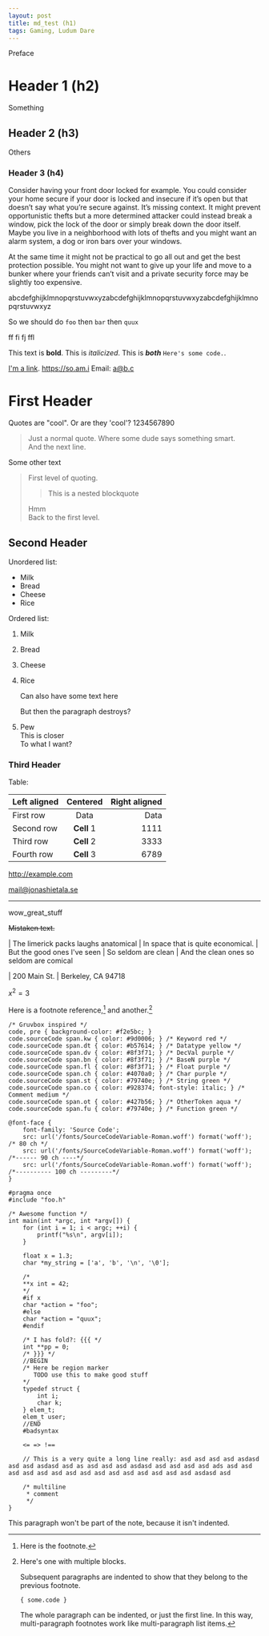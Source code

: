 ```yaml
---
layout: post
title: md_test (h1)
tags: Gaming, Ludum Dare
---
```


Preface

# Header 1 (h2)

Something

## Header 2 (h3)

Others

### Header 3 (h4)

Consider having your front door locked for example. You could consider your home secure if your door is locked and insecure if it’s open but that doesn’t say what you’re secure against. It’s missing context. It might prevent opportunistic thefts but a more determined attacker could instead break a window, pick the lock of the door or simply break down the door itself. Maybe you live in a neighborhood with lots of thefts and you might want an alarm system, a dog or iron bars over your windows.

At the same time it might not be practical to go all out and get the best protection possible. You might not want to give up your life and move to a bunker where your friends can’t visit and a private security force may be slightly too expensive.

abcdefghijklmnopqrstuvwxyzabcdefghijklmnopqrstuvwxyzabcdefghijklmnopqrstuvwxyz


So we should do `foo` then `bar` then `quux`

ff fi fj ffl

This text is **bold**. This is *italicized*. This is ***both*** `Here's some code.`.

[I'm a link](asdf). <https://so.am.i> Email: <a@b.c>

# First Header

Quotes are "cool". Or are they 'cool'? 1234567890

> Just a normal quote. Where some dude says something smart.  
> And the next line.

Some other text

> First level of quoting.
>
> > This is a nested blockquote
>
> Hmm  
> Back to the first level.

## Second Header ##

Unordered list:

* Milk
* Bread
* Cheese
* Rice

Ordered list:

1. Milk
2. Bread
3. Cheese
5. Rice

    Can also have some text here

    But then the paragraph destroys?
6. Pew  
    This is closer  
    To what I want?

### Third Header ###

Table:

| Left aligned | Centered      | Right aligned |
| :----------- | :-----------: | -----------:  |
| First row    | Data          | Data          |
| Second row   | **Cell** 1    | 1111          |
| Third row    | **Cell** 2    | 3333          |
| Fourth row   | **Cell** 3    | 6789          |

<http://example.com>

<mail@jonashietala.se>

------------------

wow_great_stuff

~~Mistaken text.~~

| The limerick packs laughs anatomical
| In space that is quite economical.
|    But the good ones I've seen
|    So seldom are clean
| And the clean ones so seldom are comical

| 200 Main St.
| Berkeley, CA 94718

$x^2 = 3$

Here is a footnote reference,[^1] and another.[^longnote]

```{.css}
/* Gruvbox inspired */
code, pre { background-color: #f2e5bc; }
code.sourceCode span.kw { color: #9d0006; } /* Keyword red */
code.sourceCode span.dt { color: #b57614; } /* Datatype yellow */
code.sourceCode span.dv { color: #8f3f71; } /* DecVal purple */
code.sourceCode span.bn { color: #8f3f71; } /* BaseN purple */
code.sourceCode span.fl { color: #8f3f71; } /* Float purple */
code.sourceCode span.ch { color: #4070a0; } /* Char purple */
code.sourceCode span.st { color: #79740e; } /* String green */
code.sourceCode span.co { color: #928374; font-style: italic; } /* Comment medium */
code.sourceCode span.ot { color: #427b56; } /* OtherToken aqua */
code.sourceCode span.fu { color: #79740e; } /* Function green */

@font-face {
    font-family: 'Source Code';
    src: url('/fonts/SourceCodeVariable-Roman.woff') format('woff'); /* 80 ch */
    src: url('/fonts/SourceCodeVariable-Roman.woff') format('woff'); /*------ 90 ch ----*/
    src: url('/fonts/SourceCodeVariable-Roman.woff') format('woff'); /*---------- 100 ch ---------*/
}
```

```{.C}
#pragma once
#include "foo.h"

/* Awesome function */
int main(int *argc, int *argv[]) {
    for (int i = 1; i < argc; ++i) {
        printf("%s\n", argv[i]);
    }

    float x = 1.3;
    char *my_string = ['a', 'b', '\n', '\0'];

    /*
    **x int = 42;
    */
    #if x
    char *action = "foo";
    #else
    char *action = "quux";
    #endif

    /* I has fold?: {{{ */
    int **pp = 0;
    /* }}} */
    //BEGIN
    /* Here be region marker 
       TODO use this to make good stuff
    */
    typedef struct {
        int i;
        char k;
    } elem_t;
    elem_t user;
    //END
    #badsyntax

    <= => !==

    // This is a very quite a long line really: asd asd asd asd asdasd asd asd asdasd asd as asd asd asd asdasd asd asd asd asd ads asd asd asd asd asd asd asd asd asd asd asd asd asd asd asd asdasd asd 

    /* multiline
     * comment
     */
}
```

[^1]: Here is the footnote.

[^longnote]: Here's one with multiple blocks.

    Subsequent paragraphs are indented to show that they
belong to the previous footnote.

        { some.code }

    The whole paragraph can be indented, or just the first
    line.  In this way, multi-paragraph footnotes work like
    multi-paragraph list items.

This paragraph won't be part of the note, because it
isn't indented.
